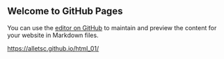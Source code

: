 ## Welcome to GitHub Pages

You can use the [editor on GitHub](https://github.com/alletsc/html_01/edit/gh-pages/index.md) to maintain and preview the content for your website in Markdown files.

https://alletsc.github.io/html_01/
